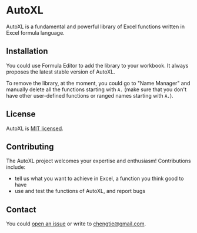 # AutoXL

AutoXL is a fundamental and powerful library of Excel functions written in Excel formula language.

<!-- # Demo -->

<!-- Design principle:
- not too many functions
- rely on derived names rather than optional arguments, because we aim to benefit end-users -->

## Installation

You could use Formula Editor to add the library to your workbook. It always proposes the latest stable version of AutoXL.

To remove the library, at the moment, you could go to "Name Manager" and manually delete all the functions starting with `A.` (make sure that you don't have other user-defined functions or ranged names starting with `A.`).

<!-- # Documentation -->
## License

AutoXL is [MIT licensed](https://github.com/MatrixFun/AutoXL/blob/main/LICENSE).

## Contributing

The AutoXL project welcomes your expertise and enthusiasm! Contributions include:

- tell us what you want to achieve in Excel, a function you think good to have
- use and test the functions of AutoXL, and report bugs

## Contact

You could [open an issue](https://github.com/MatrixFun/AutoXL/issues) or write to chengtie@gmail.com.